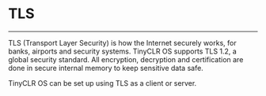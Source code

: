 # TLS
---

TLS (Transport Layer Security) is how the Internet securely works, for banks, airports and security systems. TinyCLR OS supports TLS 1.2, a global security standard. All encryption, decryption and certification are done in secure internal memory to keep sensitive data safe.

TinyCLR OS can be set up using TLS as a client or server.